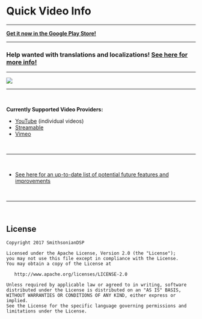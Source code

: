 # Quick Video Info

- - -

[**Get it now in the Google Play Store!**](https://play.google.com/store/apps/details?id=com.gmail.smithsoniandsp.quickvideoinfo&referrer=utm_source%3Dgithub%26utm_medium%3Dreadme)

- - - 

### **Help wanted with translations and localizations!** [See here for more info!](https://github.com/SmithsonianDSP/QuickVideoInfo/issues/9)

- - - 

![](GooglePlayStore.Assets/Feature2.png)

- - -

 

**Currently Supported Video Providers:**  
* [YouTube](http://www.youtube.com) (individual videos)
* [Streamable](http://streamable.com)
* [Vimeo](http://www.vimeo.com)

 

- - - -

 

* [See here for an up-to-date list of potential future features and improvements](https://github.com/SmithsonianDSP/QuickVideoInfo/issues?q=is%3Aopen+is%3Aissue+label%3Apotential_todo)

 

- - - 

 

License
--------

    Copyright 2017 SmithsonianDSP

    Licensed under the Apache License, Version 2.0 (the "License");
    you may not use this file except in compliance with the License.
    You may obtain a copy of the License at

       http://www.apache.org/licenses/LICENSE-2.0

    Unless required by applicable law or agreed to in writing, software
    distributed under the License is distributed on an "AS IS" BASIS,
    WITHOUT WARRANTIES OR CONDITIONS OF ANY KIND, either express or implied.
    See the License for the specific language governing permissions and
    limitations under the License.
